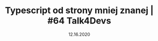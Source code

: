 ---
title: 'Typescript od strony mniej znanej | #64 Talk4Devs'
description: "W prezentacji pokazuję elementy tego języka, które mogą być mniej znane przez większość Frontend'owców, ale też poszerzam ich wiedzę na tematy, które mogą znać. Pokazuję praktyczne zastosowania wynikające z tej wiedzy poprzez live coding. Niektóre z tematów, które poruszam to: typ never oraz any, budowanie customowych Mapped Types, Generic Constraints, Discriminated Unions."
date: '12.16.2020'
link: "https://youtu.be/r9YLt2ZSjfs?t=296"
---